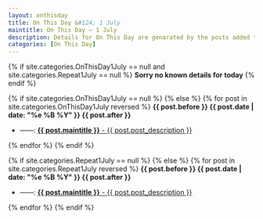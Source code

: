 ```yaml
---
layout: onthisday
title: On This Day &#124; 1 July
maintitle: On This Day — 1 July
description: Details for On This Day are genarated by the posts added to the website so the content is subject to changes/updates over time.
categories: [On This Day]
---
```


{% if site.categories.OnThisDay1July == null and site.categories.Repeat1July == null %}
<strong>Sorry no known details for today</strong>
{% endif %}

{% if site.categories.OnThisDay1July == null %}
{% else %}
{% for post in site.categories.OnThisDay1July reversed %}
<strong>{{ post.before }} {{ post.date | date: "%e %B %Y" }} {{ post.after }}</strong>
<ul>
<li> ——: <a href="{{ post.url }}"><strong>{{ post.maintitle }}</strong> - {{ post.post_description }}</a></li>
</ul>
{% endfor %}
{% endif %}

{% if site.categories.Repeat1July == null %}
{% else %}
{% for post in site.categories.Repeat1July reversed %}
<strong>{{ post.before }} {{ post.date | date: "%e %B %Y" }} {{ post.after }}</strong>
<ul>
<li> ——: <a href="{{ post.url }}"><strong>{{ post.maintitle }}</strong> - {{ post.post_description }}</a></li>
</ul>
{% endfor %}
{% endif %}
